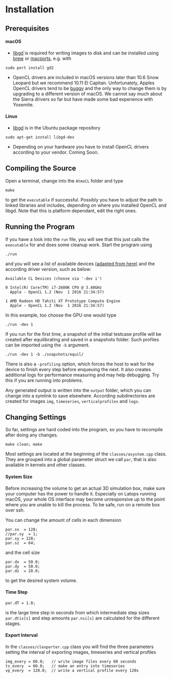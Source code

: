 # Installation
## Prerequisites
#### macOS
- [libgd](https://libgd.github.io/) is required for writing images to disk and can be installed using [brew](https://brew.sh/) or [macports](https://www.macports.org/), e.g. with

```
sudo port install gd2
```

- OpenCL drivers are included in macOS versions later than 10.6 Snow Leopard but we recommend 10.11 El Capitan. Unfortunately, Apples OpenCL drivers tend to be [buggy](http://preta3d.com/os-x-users-unite/) and the only way to change them is by upgrading to a different version of macOS. We cannot say much about the Sierra drivers so far but have made some bad experience with Yosemite.

#### Linux
- [libgd](https://libgd.github.io/) is in the Ubuntu package repository

```
sudo apt-get install libgd-dev
```

- Depending on your hardware you have to install OpenCL drivers according to your vendor. Coming Soon.

## Compiling the Source
Open a terminal, change into the ```AtmoCL``` folder and type

```
make
```

to get the ```executable``` if successful. Possibly you have to adjust the path to linked libraries and includes, depending on where you installed OpenCL and libgd. Note that this is platform dependant, edit the right ones.

## Running the Program
If you have a look into the ```run``` file, you will see that this just calls the ```executable``` for and does some cleanup work. Start the program using

```
./run
```

and you will see a list of available devices [(adapted from here)](https://github.com/miguelao/clDeviceQuery) and the according driver version, such as below:

```
Available CL Devices (choose via '-dev i')

0 Intel(R) Core(TM) i7-2600K CPU @ 3.40GHz
  Apple - OpenCL 1.2 (Nov  1 2016 21:34:57)

1 AMD Radeon HD Tahiti XT Prototype Compute Engine
  Apple - OpenCL 1.2 (Nov  1 2016 21:34:57)
```

In this example, too choose the GPU one would type

```
./run -dev 1
```

If you run for the first time, a snapshot of the initial testcase profile will be created after equilibrating and saved in a snapshots folder. Such profiles can be imported using the ```-b``` argument.

```
./run -dev 1 -b ./snapshots/equil/
```

There is also a ```-profiling``` option, which forces the host to wait for the device to finish every step before enqueuing the next. It also creates additional logs for performance measuring and may help debugging. Try this if you are running into problems.

Any generated output is written into the ```output``` folder, which you can change into a symlink to save elsewhere. According subdirectories are created for images ```img```, ```timeseries```, ```verticalprofiles``` and ```logs```.

## Changing Settings

So far, settings are hard coded into the program, so you have to recompile after doing any changes.

```
make clean; make
```

Most settings are located at the beginning of the ```classes/asystem.cpp``` class. They are grouped into a global parameter struct we call ```par```, that is also available in kernels and other classes.

#### System Size
Before increasing the volume to get an actual 3D simulation box, make sure your computer has the power to handle it. Especially on Latops running macOS, your whole OS interface may become unresponsive up to the point where you are unable to kill the process. To be safe, run on a remote box over ssh.

You can change the amount of cells in each dimension

```
par.sx  = 128;
//par.sy  = 1;
par.sy = 128;
par.sz  = 64;
```

and the cell size

```
par.dx  = 50.0;
par.dy  = 50.0;
par.dz  = 20.0;
```

to get the desired system volume.

#### Time Step
```
par.dT = 1.0;
```
is the large time step in seconds from which intermediate step sizes ```par.dtis[s]``` and step amounts ```par.nsi[s]``` are calculated for the different stages.

#### Export Interval
In the ```classes/clexporter.cpp``` class you will find the three parameters setting the interval of exporting images, timeseries and vertical profiles
```
img_every = 60.0;   // write image files every 60 seconds
ts_every  = 60.0;   // make an entry into timeseries
vp_every  = 120.0;  // write a vertical profile every 120s
```
